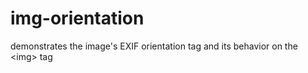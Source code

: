 # img-orientation
demonstrates the image's EXIF orientation tag and its behavior on the &lt;img&gt; tag
